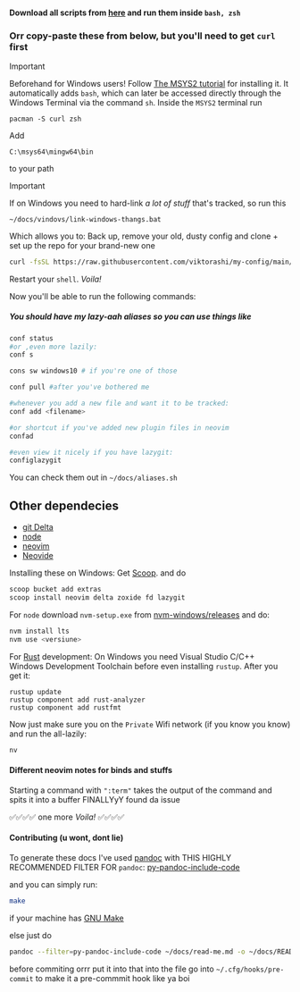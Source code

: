 #### Download all scripts from [here](https://download-directory.github.io/?url=https%3A%2F%2Fgithub.com%2Fviktorashi%2Fmy-config%2Ftree%2Fmain%2Fdocs) and run them inside `bash, zsh`

### Orr copy-paste these from below, but you'll need to get `curl` first

> [!IMPORTANT]
> Beforehand for Windows users!
> Follow [The MSYS2 tutorial](https://www.msys2.org) for installing it.
> It automatically adds `bash`, which can later be accessed directly through the Windows Terminal via the command `sh`.
> Inside the `MSYS2` terminal run

```
pacman -S curl zsh
```

Add
```
C:\msys64\mingw64\bin
```
to your path 

> [!IMPORTANT]
> If on Windows you need to hard-link *a lot of stuff* that's tracked, so run this 
```
~/docs/vindovs/link-windows-thangs.bat
```

Which allows you to:
Back up, remove your old, dusty config and clone + set up the repo for your brand-new one
```bash
curl -fsSL https://raw.githubusercontent.com/viktorashi/my-config/main/docs/backup-remove-and-clone.sh | sh
```

Restart your `shell`. _Voila!_

Now you'll be able to run the following commands:
##### You should have my lazy-aah aliases so you can use things like

```bash
conf status
#or ,even more lazily:
conf s

cons sw windows10 # if you're one of those

conf pull #after you've bothered me

#whenever you add a new file and want it to be tracked:
conf add <filename>

#or shortcut if you've added new plugin files in neovim
confad

#even view it nicely if you have lazygit:
configlazygit
```

You can check them out in `~/docs/aliases.sh`

## Other dependecies

- [git Delta](https://dandavison.github.io/delta/installation.html)
- [node](https://docs.npmjs.com/downloading-and-installing-node-js-and-npm)
- [neovim](https://neovim.io)
- [Neovide](https://neovide.dev)

Installing these on Windows:
Get [Scoop](https://scoop.sh).
and do

```sh
scoop bucket add extras
scoop install neovim delta zoxide fd lazygit
```

For `node` download `nvm-setup.exe` from [nvm-windows/releases](https://github.com/coreybutler/nvm-windows/releases) and do:

```sh
nvm install lts
nvm use <versiune>
```

For [Rust](https://www.rust-lang.org) development:
On Windows you need Visual Studio C/C++ Windows Development Toolchain before even installing `rustup`. After you get it:

```
rustup update
rustup component add rust-analyzer
rustup component add rustfmt
```
Now just make sure you on the `Private` Wifi network (if you know you know) and run the all-lazily:

```sh
nv
```

#### Different neovim notes for binds and stuffs

Starting a command with `":term"` takes the output of the command and spits it into a buffer
FINALLYyY found da issue

✅✅✅✅ one more _Voila!_ ✅✅✅✅

#### Contributing (u wont, dont lie)

To generate these docs I've used [pandoc](https://pandoc.org) with THIS
HIGHLY RECOMMENDED FILTER FOR `pandoc`:
[py-pandoc-include-code](https://github.com/veneres/py-pandoc-include-code)

and you can simply run:

```bash
make
```

if your machine has [GNU Make](https://www.gnu.org/software/make)

else just do

```bash
pandoc --filter=py-pandoc-include-code ~/docs/read-me.md -o ~/docs/README.md
```

before commiting orrr put it into that into the file go into
`~/.cfg/hooks/pre-commit` to make it a pre-commmit hook like ya boi
